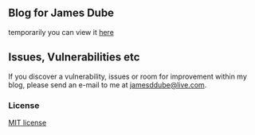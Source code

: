 ## Blog for James Dube

temporarily you can view it [here](http://ujkk1f990621.jamesdube.koding.io/blog/public/)

## Issues, Vulnerabilities etc

If you discover a vulnerability, issues or room for improvement within my blog, please send an e-mail to me at jamesddube@live.com.

### License

[MIT license](http://opensource.org/licenses/MIT)
